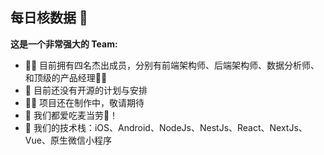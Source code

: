 ## 每日核数据 👋

**这是一个非常强大的 Team:**

- 🙋‍♀️ 目前拥有四名杰出成员，分别有前端架构师、后端架构师、数据分析师、和顶级的产品经理🧑‍💼
- 🌈 目前还没有开源的计划与安排
- 👩‍💻 项目还在制作中，敬请期待
- 🍿 我们都爱吃麦当劳🍔！
- 🧙 我们的技术栈：iOS、Android、NodeJs、NestJs、React、NextJs、Vue、原生微信小程序
